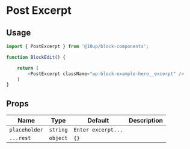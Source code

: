 # Post Excerpt

## Usage

```js
import { PostExcerpt } from '@10up/block-components';

function BlockEdit() {

    return (
        <PostExcerpt className="wp-block-example-hero__excerpt" />
    )
}
```

## Props

| Name       | Type              | Default  |  Description                                                   |
| ---------- | ----------------- | -------- | -------------------------------------------------------------- |
| `placeholder` | `string` | `Enter excerpt...` |  |
| `...rest` | `object` | `{}` |  |
